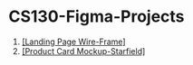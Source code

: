 # CS130-Figma-Projects

 1. <a href='https://www.figma.com/file/kefEQvuqxMeiT5fBqLj4o4/Untitled?type=design&mode=design&t=iI8OxeeGle9WNbj5-0'>[Landing Page Wire-Frame]</a> <br>
 2. <a href='https://www.figma.com/file/vG3bKt2asz6OJm9exbR6O1/Mockup?type=design&node-id=0-1&mode=design&t=iI8OxeeGle9WNbj5-0'>[Product Card Mockup-Starfield]</a>

